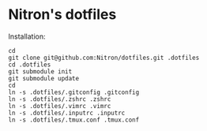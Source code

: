 Nitron's dotfiles
=================

Installation:

```
cd
git clone git@github.com:Nitron/dotfiles.git .dotfiles
cd .dotfiles
git submodule init
git submodule update
cd
ln -s .dotfiles/.gitconfig .gitconfig
ln -s .dotfiles/.zshrc .zshrc
ln -s .dotfiles/.vimrc .vimrc
ln -s .dotfiles/.inputrc .inputrc
ln -s .dotfiles/.tmux.conf .tmux.conf
```
